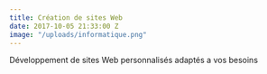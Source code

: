 ```yaml
---
title: Création de sites Web
date: 2017-10-05 21:33:00 Z
image: "/uploads/informatique.png"
---
```


Développement de sites Web personnalisés adaptés a vos besoins